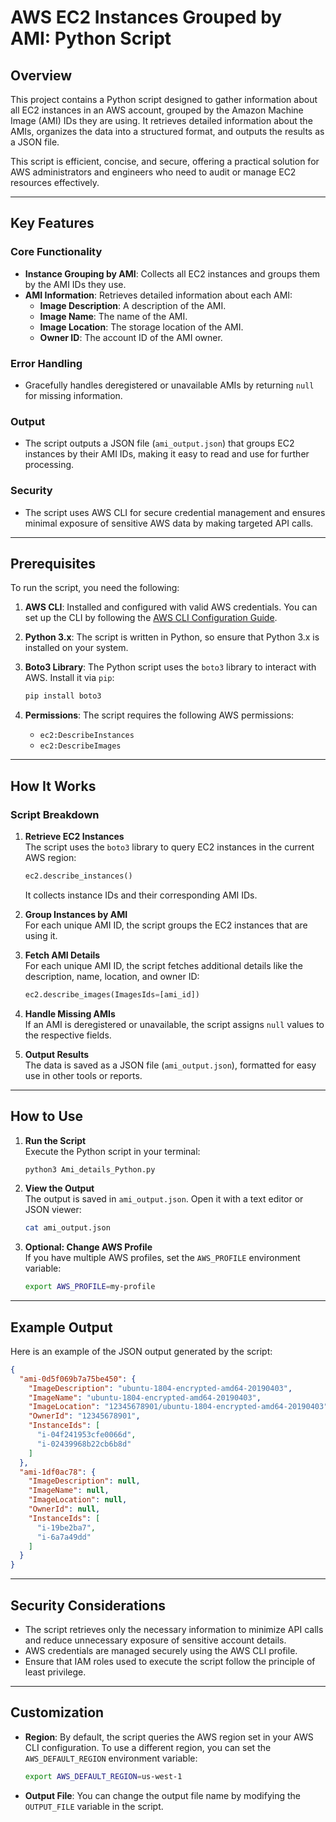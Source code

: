 
# AWS EC2 Instances Grouped by AMI: Python Script

## Overview

This project contains a Python script designed to gather information about all EC2 instances in an AWS account, grouped by the Amazon Machine Image (AMI) IDs they are using. It retrieves detailed information about the AMIs, organizes the data into a structured format, and outputs the results as a JSON file.

This script is efficient, concise, and secure, offering a practical solution for AWS administrators and engineers who need to audit or manage EC2 resources effectively.

---

## Key Features

### **Core Functionality**
- **Instance Grouping by AMI**: Collects all EC2 instances and groups them by the AMI IDs they use.  
- **AMI Information**: Retrieves detailed information about each AMI:
  - **Image Description**: A description of the AMI.
  - **Image Name**: The name of the AMI.
  - **Image Location**: The storage location of the AMI.
  - **Owner ID**: The account ID of the AMI owner.

### **Error Handling**
- Gracefully handles deregistered or unavailable AMIs by returning `null` for missing information.

### **Output**
- The script outputs a JSON file (`ami_output.json`) that groups EC2 instances by their AMI IDs, making it easy to read and use for further processing.

### **Security**
- The script uses AWS CLI for secure credential management and ensures minimal exposure of sensitive AWS data by making targeted API calls.

---

## Prerequisites

To run the script, you need the following:

1. **AWS CLI**: Installed and configured with valid AWS credentials. You can set up the CLI by following the [AWS CLI Configuration Guide](https://docs.aws.amazon.com/cli/latest/userguide/cli-chap-configure.html).
2. **Python 3.x**: The script is written in Python, so ensure that Python 3.x is installed on your system.
3. **Boto3 Library**: The Python script uses the `boto3` library to interact with AWS. Install it via `pip`:
   ```bash
   pip install boto3
   ```

4. **Permissions**: The script requires the following AWS permissions:
   - `ec2:DescribeInstances`
   - `ec2:DescribeImages`

---

## How It Works

### **Script Breakdown**
1. **Retrieve EC2 Instances**  
   The script uses the `boto3` library to query EC2 instances in the current AWS region:
   ```python
   ec2.describe_instances()
   ```
   It collects instance IDs and their corresponding AMI IDs.

2. **Group Instances by AMI**  
   For each unique AMI ID, the script groups the EC2 instances that are using it.

3. **Fetch AMI Details**  
   For each unique AMI ID, the script fetches additional details like the description, name, location, and owner ID:
   ```python
   ec2.describe_images(ImagesIds=[ami_id])
   ```

4. **Handle Missing AMIs**  
   If an AMI is deregistered or unavailable, the script assigns `null` values to the respective fields.

5. **Output Results**  
   The data is saved as a JSON file (`ami_output.json`), formatted for easy use in other tools or reports.

---

## How to Use

1. **Run the Script**  
   Execute the Python script in your terminal:
   ```bash
   python3 Ami_details_Python.py
   ```

2. **View the Output**  
   The output is saved in `ami_output.json`. Open it with a text editor or JSON viewer:
   ```bash
   cat ami_output.json
   ```

3. **Optional: Change AWS Profile**  
   If you have multiple AWS profiles, set the `AWS_PROFILE` environment variable:
   ```bash
   export AWS_PROFILE=my-profile
   ```

---

## Example Output

Here is an example of the JSON output generated by the script:

```json
{
  "ami-0d5f069b7a75be450": {
    "ImageDescription": "ubuntu-1804-encrypted-amd64-20190403",
    "ImageName": "ubuntu-1804-encrypted-amd64-20190403",
    "ImageLocation": "12345678901/ubuntu-1804-encrypted-amd64-20190403",
    "OwnerId": "12345678901",
    "InstanceIds": [
      "i-04f241953cfe0066d",
      "i-02439968b22cb6b8d"
    ]
  },
  "ami-1df0ac78": {
    "ImageDescription": null,
    "ImageName": null,
    "ImageLocation": null,
    "OwnerId": null,
    "InstanceIds": [
      "i-19be2ba7",
      "i-6a7a49dd"
    ]
  }
}
```

---

## Security Considerations

- The script retrieves only the necessary information to minimize API calls and reduce unnecessary exposure of sensitive account details.
- AWS credentials are managed securely using the AWS CLI profile.
- Ensure that IAM roles used to execute the script follow the principle of least privilege.

---

## Customization

- **Region**: By default, the script queries the AWS region set in your AWS CLI configuration. To use a different region, you can set the `AWS_DEFAULT_REGION` environment variable:
  ```bash
  export AWS_DEFAULT_REGION=us-west-1
  ```

- **Output File**: You can change the output file name by modifying the `OUTPUT_FILE` variable in the script.

